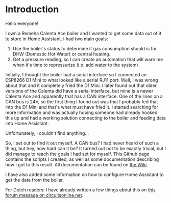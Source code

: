 # Introduction

Hello everyone!

I own a Remeha Calenta Ace boiler and I wanted to get some data out of it to store in Home Assistant. I had two main goals:
1. Use the boiler's status to determine if gas consumption should is for DHW (Domestic Hot Water) or central heating.
2. Get a pressure reading, so I can create an automation that will warn me when it's time to repressurize (i.e. add water to the system)

Initially, I thought the boiler had a serial interface so I connected an ESP8266 D1 Mini to what looked like a serial RJ11 port. Well, I was wrong about
that and it completely fried the D1 Mini. I later found out that older versions of the Calenta did have a serial interface, but mine is a newer Calenta
Ace and apparently that has a CAN interface. One of the lines on a CAN bus is 24V, so the first thing I found out was that I probably fed that into the
D1 Mini and that's what must have fried it. I started searching for more information and was actually hoping someone had already hooked this up and had a
working solution connecting to the boiler and feeding data into Home Assistant.

Unfortunately, I couldn't find anything... 

So, I set out to find it out myself. A CAN bus? I had never heard of such a thing, but hey, how hard can it be? It turned out not to be exactly trivial,
but I did manage to reach the goals I had set for myself. This Github page contains the scripts I created, as well as some documentation describing how
I got to this result. All documentation can be found on [the Wiki](https://github.com/ronbuist/remeha-can-interface/wiki).

I have also added some information on how to configure Home Assistant to get the data from the boiler.

For Dutch readers: I have already written a few things about this on [this forum message on circuitsonline.net](https://www.circuitsonline.net/forum/view/message/2502136#2502136).
